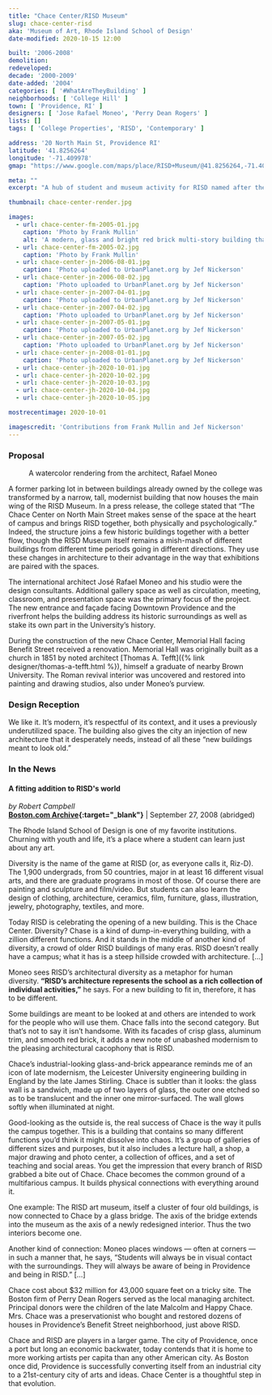 ```yaml
---
title: "Chace Center/RISD Museum"
slug: chace-center-risd
aka: 'Museum of Art, Rhode Island School of Design'
date-modified: 2020-10-15 12:00

built: '2006-2008'
demolition: 
redeveloped: 
decade: '2000-2009'
date-added: '2004'
categories: [ '#WhatAreTheyBuilding' ]
neighborhoods: [ 'College Hill' ]
town: [ 'Providence, RI' ]
designers: [ 'Jose Rafael Moneo', 'Perry Dean Rogers' ]
lists: []
tags: [ 'College Properties', 'RISD', 'Contemporary' ]

address: '20 North Main St, Providence RI'
latitude: '41.8256264'
longitude: '-71.409978'
gmap: "https://www.google.com/maps/place/RISD+Museum/@41.8256264,-71.409978,17z/data=!4m13!1m7!3m6!1s0x89e4451647ff1dc3:0x4ad014c2f87eb1a!2s4+S+Main+St,+Providence,+RI+02903!3b1!8m2!3d41.8256264!4d-71.4077893!3m4!1s0x89e445164b5ec617:0x49112556d05817bc!8m2!3d41.8261771!4d-71.4080181"

meta: ""
excerpt: "A hub of student and museum activity for RISD named after the late Happy Chase, an ardent preservationist of properties along Benefit Street"

thumbnail: chace-center-render.jpg

images:
  - url: chace-center-fm-2005-01.jpg
    caption: 'Photo by Frank Mullin'
    alt: 'A modern, glass and bright red brick multi-story building that houses a portion of the Rhode Island School of Design Museum. Its facade is madeof panels of translucent glass and aluminum which reflects or lets light through without flooding the interior museum spaces with natural light that could damage artworks.'
  - url: chace-center-fm-2005-02.jpg
    caption: 'Photo by Frank Mullin'
  - url: chace-center-jn-2006-08-01.jpg
    caption: 'Photo uploaded to UrbanPlanet.org by Jef Nickerson'
  - url: chace-center-jn-2006-08-02.jpg
    caption: 'Photo uploaded to UrbanPlanet.org by Jef Nickerson'
  - url: chace-center-jn-2007-04-01.jpg
    caption: 'Photo uploaded to UrbanPlanet.org by Jef Nickerson'
  - url: chace-center-jn-2007-04-02.jpg
    caption: 'Photo uploaded to UrbanPlanet.org by Jef Nickerson'
  - url: chace-center-jn-2007-05-01.jpg
    caption: 'Photo uploaded to UrbanPlanet.org by Jef Nickerson'
  - url: chace-center-jn-2007-05-02.jpg
    caption: 'Photo uploaded to UrbanPlanet.org by Jef Nickerson'
  - url: chace-center-jn-2008-01-01.jpg
    caption: 'Photo uploaded to UrbanPlanet.org by Jef Nickerson'
  - url: chace-center-jh-2020-10-01.jpg
  - url: chace-center-jh-2020-10-02.jpg
  - url: chace-center-jh-2020-10-03.jpg
  - url: chace-center-jh-2020-10-04.jpg
  - url: chace-center-jh-2020-10-05.jpg

mostrecentimage: 2020-10-01

imagescredit: 'Contributions from Frank Mullin and Jef Nickerson'
---
```


### Proposal

<figure class="u__img u__img--right" aria-hidden="true">
  <a href="#photo-4">
    <img src="{{ site.propimg_path }}{{ page.slug }}/chace-center-render.jpg" alt="" />
  </a>
  <figcaption>A watercolor rendering from the architect, Rafael Moneo</figcaption>
</figure>

A former parking lot in between buildings already owned by the college was transformed by a narrow, tall, modernist building that now houses the main wing of the RISD Museum. In a press release, the college stated that “The Chace Center on North Main Street makes sense of the space at the heart of campus and brings RISD together, both physically and psychologically.” Indeed, the structure joins a few historic buildings together with a better flow, though the RISD Museum itself remains a mish-mash of different buildings from different time periods going in different directions. They use these changes in architecture to their advantage in the way that exhibitions are paired with the spaces. 

The international architect José Rafael Moneo and his studio were the design consultants. Additional gallery space as well as circulation, meeting, classroom, and presentation space was the primary focus of the project. The new entrance and façade facing Downtown Providence and the riverfront helps the building address its historic surroundings as well as stake its own part in the University’s history. 

During the construction of the new Chace Center, Memorial Hall facing Benefit Street received a renovation. Memorial Hall was originally built as a church in 1851 by noted architect [Thomas A. Tefft]({% link designer/thomas-a-tefft.html %}), himself a graduate of nearby Brown University. The Roman revival interior was uncovered and restored into painting and drawing studios, also under Moneo’s purview. 


### Design Reception

We like it. It’s modern, it’s respectful of its context, and it uses a previously underutilized space. The building also gives the city an injection of new architecture that it desperately needs, instead of all these “new buildings meant to look old.”


### In the News

#### A fitting addition to RISD's world

_by Robert Campbell_  
**[Boston.com Archive](//archive.boston.com/ae/theater_arts/articles/2008/09/27/a_fitting_addition_to_risds_world/){:target="_blank"}** | September 27, 2008 (abridged)

The Rhode Island School of Design is one of my favorite institutions. Churning with youth and life, it’s a place where a student can learn just about any art.

Diversity is the name of the game at RISD (or, as everyone calls it, Riz-D). The 1,900 undergrads, from 50 countries, major in at least 16 different visual arts, and there are graduate programs in most of those. Of course there are painting and sculpture and film/video. But students can also learn the design of clothing, architecture, ceramics, film, furniture, glass, illustration, jewelry, photography, textiles, and more.

Today RISD is celebrating the opening of a new building. This is the Chace Center. Diversity? Chase is a kind of dump-in-everything building, with a zillion different functions. And it stands in the middle of another kind of diversity, a crowd of older RISD buildings of many eras. RISD doesn’t really have a campus; what it has is a steep hillside crowded with architecture. […]

Moneo sees RISD’s architectural diversity as a metaphor for human diversity. **“RISD’s architecture represents the school as a rich collection of individual activities,”** he says. For a new building to fit in, therefore, it has to be different.

Some buildings are meant to be looked at and others are intended to work for the people who will use them. Chace falls into the second category. But that’s not to say it isn’t handsome. With its facades of crisp glass, aluminum trim, and smooth red brick, it adds a new note of unabashed modernism to the pleasing architectural cacophony that is RISD.

Chace’s industrial-looking glass-and-brick appearance reminds me of an icon of late modernism, the Leicester University engineering building in England by the late James Stirling. Chace is subtler than it looks: the glass wall is a sandwich, made up of two layers of glass, the outer one etched so as to be translucent and the inner one mirror-surfaced. The wall glows softly when illuminated at night.

Good-looking as the outside is, the real success of Chace is the way it pulls the campus together. This is a building that contains so many different functions you’d think it might dissolve into chaos. It’s a group of galleries of different sizes and purposes, but it also includes a lecture hall, a shop, a major drawing and photo center, a collection of offices, and a set of teaching and social areas. You get the impression that every branch of RISD grabbed a bite out of Chace. Chace becomes the common ground of a multifarious campus. It builds physical connections with everything around it.

One example: The RISD art museum, itself a cluster of four old buildings, is now connected to Chace by a glass bridge. The axis of the bridge extends into the museum as the axis of a newly redesigned interior. Thus the two interiors become one.

Another kind of connection: Moneo places windows — often at corners — in such a manner that, he says, “Students will always be in visual contact with the surroundings. They will always be aware of being in Providence and being in RISD.” […]

Chace cost about $32 million for 43,000 square feet on a tricky site. The Boston firm of Perry Dean Rogers served as the local managing architect. Principal donors were the children of the late Malcolm and Happy Chace. Mrs. Chace was a preservationist who bought and restored dozens of houses in Providence’s Benefit Street neighborhood, just above RISD.

Chace and RISD are players in a larger game. The city of Providence, once a port but long an economic backwater, today contends that it is home to more working artists per capita than any other American city. As Boston once did, Providence is successfully converting itself from an industrial city to a 21st-century city of arts and ideas. Chace Center is a thoughtful step in that evolution.
